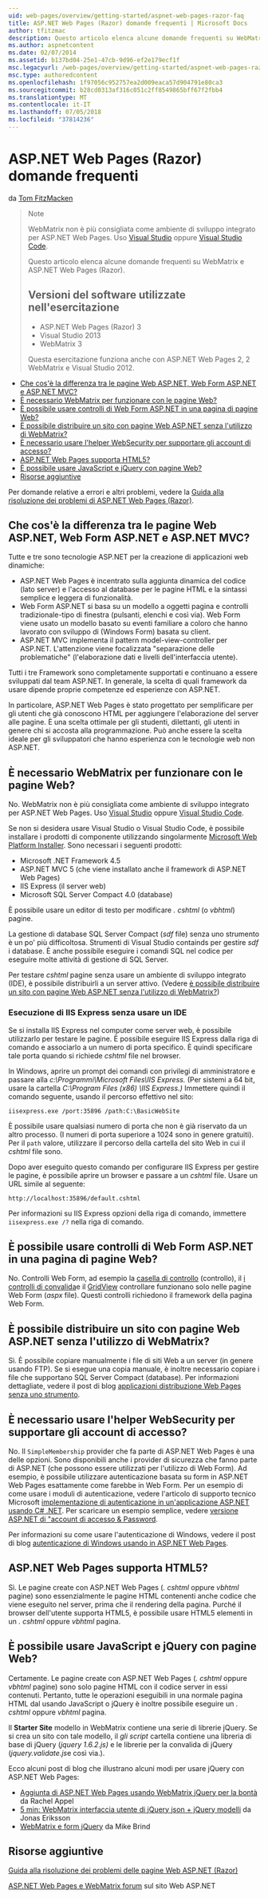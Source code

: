```yaml
---
uid: web-pages/overview/getting-started/aspnet-web-pages-razor-faq
title: ASP.NET Web Pages (Razor) domande frequenti | Microsoft Docs
author: tfitzmac
description: Questo articolo elenca alcune domande frequenti su WebMatrix e ASP.NET Web Pages (Razor). Versioni del software utilizzate nell'esercitazione ASP.NET Web Pages (r....
ms.author: aspnetcontent
ms.date: 02/07/2014
ms.assetid: b137bd04-25e1-47cb-9d96-ef2e179ecf1f
msc.legacyurl: /web-pages/overview/getting-started/aspnet-web-pages-razor-faq
msc.type: authoredcontent
ms.openlocfilehash: 1f97056c952757ea2d009eaca57d904791e80ca3
ms.sourcegitcommit: b28cd0313af316c051c2ff8549865bff67f2fbb4
ms.translationtype: MT
ms.contentlocale: it-IT
ms.lasthandoff: 07/05/2018
ms.locfileid: "37814236"
---
```

<a name="aspnet-web-pages-razor-faq"></a>ASP.NET Web Pages (Razor) domande frequenti
====================
da [Tom FitzMacken](https://github.com/tfitzmac)

> > [!NOTE] 
> > WebMatrix non è più consigliata come ambiente di sviluppo integrato per ASP.NET Web Pages. Uso [Visual Studio](xref:aspnet/web-pages/overview/getting-started/program-asp-net-web-pages-in-visual-studio) oppure [Visual Studio Code](https://code.visualstudio.com/).
>
> Questo articolo elenca alcune domande frequenti su WebMatrix e ASP.NET Web Pages (Razor).
> 
> ## <a name="software-versions-used-in-the-tutorial"></a>Versioni del software utilizzate nell'esercitazione
> 
> 
> - ASP.NET Web Pages (Razor) 3
> - Visual Studio 2013
> - WebMatrix 3
>   
> 
> Questa esercitazione funziona anche con ASP.NET Web Pages 2, 2 WebMatrix e Visual Studio 2012.


- [Che cos'è la differenza tra le pagine Web ASP.NET, Web Form ASP.NET e ASP.NET MVC?](#Whats_the_difference_between_ASP.NET_Web_Pages,_ASP.NET_Web_Forms,_and_ASP.NET_MVC)
- [È necessario WebMatrix per funzionare con le pagine Web?](#Do_I_need_WebMatrix_in_order_to_work_with_Web_Pages)
- [È possibile usare controlli di Web Form ASP.NET in una pagina di pagine Web?](#Can_I_use_ASP.NET_Web_Forms_controls_on_a_Web_Pages_page)
- [È possibile distribuire un sito con pagine Web ASP.NET senza l'utilizzo di WebMatrix?](#Can_I_deploy_an_ASP.NET_Web_Pages_site_without_using_WebMatrix)
- [È necessario usare l'helper WebSecurity per supportare gli account di accesso?](#Do_I_have_to_use_the_WebSecurity_helper_to_support_logins)
- [ASP.NET Web Pages supporta HTML5?](#Does_ASP.NET_Web_Pages_support_HTML5)
- [È possibile usare JavaScript e jQuery con pagine Web?](#Can_I_use_JavaScript_and_jQuery_with_Web_Pages)
- [Risorse aggiuntive](#AdditionalResources)

Per domande relative a errori e altri problemi, vedere la [Guida alla risoluzione dei problemi di ASP.NET Web Pages (Razor)](https://go.microsoft.com/fwlink/?LinkId=253001).

<a id="Whats_the_difference_between_ASP.NET_Web_Pages,_ASP.NET_Web_Forms,_and_ASP.NET_MVC"></a>
## <a name="whats-the-difference-between-aspnet-web-pages-aspnet-web-forms-and-aspnet-mvc"></a>Che cos'è la differenza tra le pagine Web ASP.NET, Web Form ASP.NET e ASP.NET MVC?

Tutte e tre sono tecnologie ASP.NET per la creazione di applicazioni web dinamiche:

- ASP.NET Web Pages è incentrato sulla aggiunta dinamica del codice (lato server) e l'accesso al database per le pagine HTML e la sintassi semplice e leggera di funzionalità.
- Web Form ASP.NET si basa su un modello a oggetti pagina e controlli tradizionale-tipo di finestra (pulsanti, elenchi e così via). Web Form viene usato un modello basato su eventi familiare a coloro che hanno lavorato con sviluppo di (Windows Form) basata su client.
- ASP.NET MVC implementa il pattern model-view-controller per ASP.NET. L'attenzione viene focalizzata "separazione delle problematiche" (l'elaborazione dati e livelli dell'interfaccia utente).

Tutti i tre Framework sono completamente supportati e continuano a essere sviluppati dal team ASP.NET. In generale, la scelta di quali framework da usare dipende proprie competenze ed esperienze con ASP.NET.

In particolare, ASP.NET Web Pages è stato progettato per semplificare per gli utenti che già conoscono HTML per aggiungere l'elaborazione del server alle pagine. È una scelta ottimale per gli studenti, dilettanti, gli utenti in genere chi si accosta alla programmazione. Può anche essere la scelta ideale per gli sviluppatori che hanno esperienza con le tecnologie web non ASP.NET.

<a id="Do_I_need_WebMatrix_in_order_to_work_with_Web_Pages"></a>
## <a name="do-i-need-webmatrix-in-order-to-work-with-web-pages"></a>È necessario WebMatrix per funzionare con le pagine Web?

No. WebMatrix non è più consigliata come ambiente di sviluppo integrato per ASP.NET Web Pages. Uso [Visual Studio](program-asp-net-web-pages-in-visual-studio.md) oppure [Visual Studio Code](https://code.visualstudio.com/).

Se non si desidera usare Visual Studio o Visual Studio Code, è possibile installare i prodotti di componente utilizzando singolarmente [Microsoft Web Platform Installer](https://www.microsoft.com/web/downloads/platform.aspx). Sono necessari i seguenti prodotti:

- Microsoft .NET Framework 4.5
- ASP.NET MVC 5 (che viene installato anche il framework di ASP.NET Web Pages)
- IIS Express (il server web)
- Microsoft SQL Server Compact 4.0 (database)

È possibile usare un editor di testo per modificare *. cshtml* (o *vbhtml*) pagine.

La gestione di database SQL Server Compact (*sdf* file) senza uno strumento è un po' più difficoltosa. Strumenti di Visual Studio containds per gestire *sdf* i database. È anche possibile eseguire i comandi SQL nel codice per eseguire molte attività di gestione di SQL Server.

Per testare *cshtml* pagine senza usare un ambiente di sviluppo integrato (IDE), è possibile distribuirli a un server attivo. (Vedere [è possibile distribuire un sito con pagine Web ASP.NET senza l'utilizzo di WebMatrix?](#Can_I_deploy_an_ASP.NET_Web_Pages_site_without_using_WebMatrix))

### <a name="running-iis-express-without-using-an-ide"></a>Esecuzione di IIS Express senza usare un IDE

Se si installa IIS Express nel computer come server web, è possibile utilizzarlo per testare le pagine. È possibile eseguire IIS Express dalla riga di comando e associarlo a un numero di porta specifico. È quindi specificare tale porta quando si richiede *cshtml* file nel browser.

In Windows, aprire un prompt dei comandi con privilegi di amministratore e passare alla *c:\Programmi\Microsoft Files\IIS Express.* (Per sistemi a 64 bit, usare la cartella *C:\Program Files (x86) \IIS Express.)* Immettere quindi il comando seguente, usando il percorso effettivo nel sito:

`iisexpress.exe /port:35896 /path:C:\BasicWebSite`

È possibile usare qualsiasi numero di porta che non è già riservato da un altro processo. (I numeri di porta superiore a 1024 sono in genere gratuiti). Per il `path` valore, utilizzare il percorso della cartella del sito Web in cui il *cshtml* file sono.

Dopo aver eseguito questo comando per configurare IIS Express per gestire le pagine, è possibile aprire un browser e passare a un *cshtml* file. Usare un URL simile al seguente:

`http://localhost:35896/default.cshtml`

Per informazioni su IIS Express opzioni della riga di comando, immettere `iisexpress.exe /?` nella riga di comando.

<a id="Can_I_use_ASP.NET_Web_Forms_controls_on_a_Web_Pages_page"></a>
## <a name="can-i-use-aspnet-web-forms-controls-on-a-web-pages-page"></a>È possibile usare controlli di Web Form ASP.NET in una pagina di pagine Web?

No. Controlli Web Form, ad esempio la [casella di controllo](https://msdn.microsoft.com/library/system.web.ui.webcontrols.checkbox) (controllo), il [i controlli di convalida](https://msdn.microsoft.com/library/bwd43d0x)e il [GridView](https://msdn.microsoft.com/library/system.web.ui.webcontrols.gridview) controllare funzionano solo nelle pagine Web Form (*aspx* file). Questi controlli richiedono il framework della pagina Web Form.

<a id="Can_I_deploy_an_ASP.NET_Web_Pages_site_without_using_WebMatrix"></a>
## <a name="can-i-deploy-an-aspnet-web-pages-site-without-using-webmatrix"></a>È possibile distribuire un sito con pagine Web ASP.NET senza l'utilizzo di WebMatrix?

Sì. È possibile copiare manualmente i file di siti Web a un server (in genere usando FTP). Se si esegue una copia manuale, è inoltre necessario copiare i file che supportano SQL Server Compact (database). Per informazioni dettagliate, vedere il post di blog [applicazioni distribuzione Web Pages senza uno strumento](http://mikepope.com/blog/DisplayBlog.aspx?permalink=2317).

<a id="Do_I_have_to_use_the_WebSecurity_helper_to_support_logins"></a>
## <a name="do-i-have-to-use-the-websecurity-helper-to-support-logins"></a>È necessario usare l'helper WebSecurity per supportare gli account di accesso?

No. Il `SimpleMembership` provider che fa parte di ASP.NET Web Pages è una delle opzioni. Sono disponibili anche i provider di sicurezza che fanno parte di ASP.NET (che possono essere utilizzati per l'utilizzo di Web Form). Ad esempio, è possibile utilizzare autenticazione basata su form in ASP.NET Web Pages esattamente come farebbe in Web Form. Per un esempio di come usare i moduli di autenticazione, vedere l'articolo di supporto tecnico Microsoft [implementazione di autenticazione in un'applicazione ASP.NET usando C# .NET](https://support.microsoft.com/kb/301240). Per scaricare un esempio semplice, vedere [versione ASP.NET di "account di accesso &amp; Password](http://www.codeguru.com/csharp/.net/net_asp/scripting/article.php/c19295/ASPNET-version-of-Login--Password.htm).

Per informazioni su come usare l'autenticazione di Windows, vedere il post di blog [autenticazione di Windows usando in ASP.NET Web Pages](http://mikepope.com/blog/DisplayBlog.aspx?permalink=2298).

<a id="Does_ASP.NET_Web_Pages_support_HTML5"></a>
## <a name="does-aspnet-web-pages-support-html5"></a>ASP.NET Web Pages supporta HTML5?

Sì. Le pagine create con ASP.NET Web Pages (*. cshtml* oppure *vbhtml* pagine) sono essenzialmente le pagine HTML contenenti anche codice che viene eseguito nel server, prima che il rendering della pagina. Purché il browser dell'utente supporta HTML5, è possibile usare HTML5 elementi in un *. cshtml* oppure *vbhtml* pagina.

<a id="Can_I_use_JavaScript_and_jQuery_with_Web_Pages"></a>
## <a name="can-i-use-javascript-and-jquery-with-web-pages"></a>È possibile usare JavaScript e jQuery con pagine Web?

Certamente. Le pagine create con ASP.NET Web Pages (*. cshtml* oppure *vbhtml* pagine) sono solo pagine HTML con il codice server in essi contenuti. Pertanto, tutte le operazioni eseguibili in una normale pagina HTML dal usando JavaScript o jQuery è inoltre possibile eseguire un *. cshtml* oppure *vbhtml* pagina.

Il **Starter Site** modello in WebMatrix contiene una serie di librerie jQuery. Se si crea un sito con tale modello, il *gli script* cartella contiene una libreria di base di jQuery (*jquery 1.6.2.js)* e le librerie per la convalida di jQuery (*jquery.validate.js*e così via.).

Ecco alcuni post di blog che illustrano alcuni modi per usare jQuery con ASP.NET Web Pages:

- [Aggiunta di ASP.NET Web Pages usando WebMatrix jQuery per la bontà](http://rachelappel.com/jquery/adding-jquery-goodness-to-asp-net-web-pages-using-webmatrix/) da Rachel Appel
- [5 min: WebMatrix interfaccia utente di jQuery json + jQuery modelli](http://joeriks.com/2011/01/30/5-min-webmatrix-jquery-ui-json-jquery-templates/) da Jonas Eriksson
- [WebMatrix e form jQuery](http://mikesdotnetting.com/Article/155/WebMatrix-And-jQuery-Forms) da Mike Brind

<a id="AdditionalResources"></a>
## <a name="additional-resources"></a>Risorse aggiuntive


[Guida alla risoluzione dei problemi delle pagine Web ASP.NET (Razor)](https://go.microsoft.com/fwlink/?LinkId=253001)

[ASP.NET Web Pages e WebMatrix forum](https://forums.asp.net/1224.aspx/1?WebMatrix) sul sito Web ASP.NET
